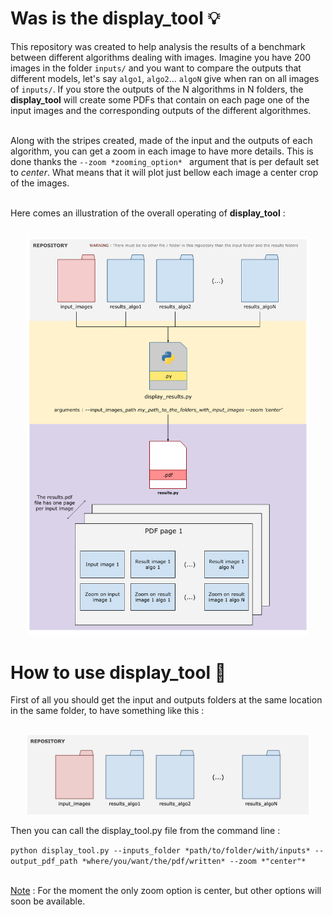 # Was is the display_tool 💡

This repository was created to help analysis the results of a benchmark between different algorithms dealing with images. Imagine you have 200
images in the folder `inputs/` and you want to compare the outputs that different models, let's say `algo1`, `algo2`... `algoN` give when ran on
all images of `inputs/`. If you store the outputs of the N algorithms in N folders, the **display_tool** will create some PDFs that contain on each
page one of the input images and the corresponding outputs of the different algorithmes. <br> <br>

Along with the stripes created, made of the input and the outputs of each algorithm, you can get a zoom in each image to have more details. This is
done thanks the `--zoom *zooming_option* ` argument that is per default set to *center*. What means that it will plot just bellow each image a center
crop of the images. <br> <br>

Here comes an illustration of the overall operating of **display_tool** : <br><br>

<p align="center">
<img src="./illustrations/display_tool.png" width="450">
</p>

# How to use display_tool 📝

First of all you should get the input and outputs folders at the same location in the same folder, to have something like this : <br><br>

<p align="center">
<img src="./illustrations/folders_organization.png" width="450">
</p>

Then you can call the display_tool.py file from the command line :

`python display_tool.py --inputs_folder *path/to/folder/with/inputs* --output_pdf_path *where/you/want/the/pdf/written* --zoom *"center"* ` </br></br>

<ins>Note</ins> : For the moment the only zoom option is center, but other options will soon be available.

